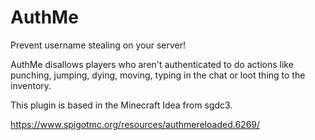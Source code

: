 # AuthMe
Prevent username stealing on your server!

AuthMe disallows players who aren't authenticated to do actions like punching, jumping, dying, moving,
typing in the chat or loot thing to the inventory.

This plugin is based in the Minecraft Idea from sgdc3.

https://www.spigotmc.org/resources/authmereloaded.6269/

